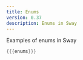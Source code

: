 ```yaml
---
title: Enums
version: 0.37
description: Enums in Sway
---
```


Examples of enums in Sway

```rust
{{{enums}}}
```
